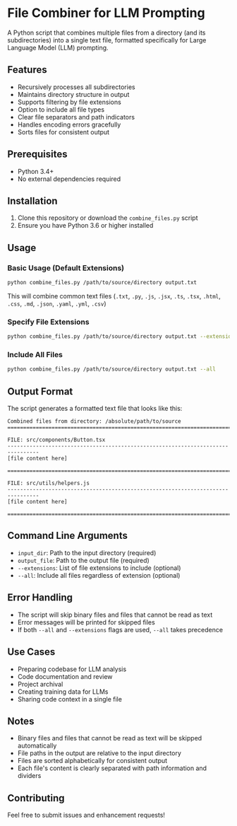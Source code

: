 # File Combiner for LLM Prompting

A Python script that combines multiple files from a directory (and its subdirectories) into a single text file, formatted specifically for Large Language Model (LLM) prompting.

## Features

- Recursively processes all subdirectories
- Maintains directory structure in output
- Supports filtering by file extensions
- Option to include all file types
- Clear file separators and path indicators
- Handles encoding errors gracefully
- Sorts files for consistent output

## Prerequisites

- Python 3.4+
- No external dependencies required

## Installation

1. Clone this repository or download the `combine_files.py` script
2. Ensure you have Python 3.6 or higher installed

## Usage

### Basic Usage (Default Extensions)

```bash
python combine_files.py /path/to/source/directory output.txt
```

This will combine common text files (`.txt`, `.py`, `.js`, `.jsx`, `.ts`, `.tsx`, `.html`, `.css`, `.md`, `.json`, `.yaml`, `.yml`, `.csv`)

### Specify File Extensions

```bash
python combine_files.py /path/to/source/directory output.txt --extensions py js tsx
```

### Include All Files

```bash
python combine_files.py /path/to/source/directory output.txt --all
```

## Output Format

The script generates a formatted text file that looks like this:

```
Combined files from directory: /absolute/path/to/source
================================================================================

FILE: src/components/Button.tsx
--------------------------------------------------------------------------------
[file content here]

================================================================================

FILE: src/utils/helpers.js
--------------------------------------------------------------------------------
[file content here]

================================================================================
```

## Command Line Arguments

- `input_dir`: Path to the input directory (required)
- `output_file`: Path to the output file (required)
- `--extensions`: List of file extensions to include (optional)
- `--all`: Include all files regardless of extension (optional)

## Error Handling

- The script will skip binary files and files that cannot be read as text
- Error messages will be printed for skipped files
- If both `--all` and `--extensions` flags are used, `--all` takes precedence

## Use Cases

- Preparing codebase for LLM analysis
- Code documentation and review
- Project archival
- Creating training data for LLMs
- Sharing code context in a single file

## Notes

- Binary files and files that cannot be read as text will be skipped automatically
- File paths in the output are relative to the input directory
- Files are sorted alphabetically for consistent output
- Each file's content is clearly separated with path information and dividers

## Contributing

Feel free to submit issues and enhancement requests!
